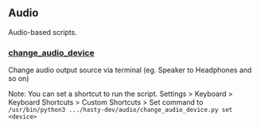 ## Audio
Audio-based scripts.


### [change_audio_device](./change_audio_device.py)
  Change audio output source via terminal (eg. Speaker to Headphones and so on)

Note: You can set a shortcut to run the script. Settings > Keyboard > Keyboard Shortcuts > Custom Shortcuts > Set command to `/usr/bin/python3 .../hasty-dev/audio/change_audio_device.py set <device>`
